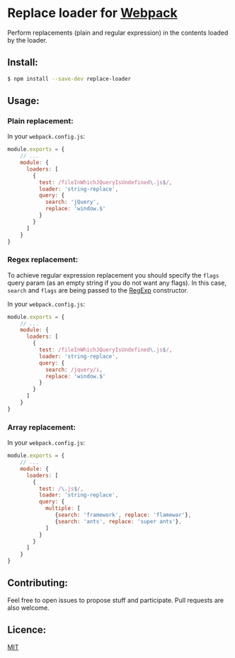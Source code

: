 # Replace loader for [Webpack](http://webpack.github.io/)

Perform replacements (plain and regular expression) in the contents loaded by the loader.

## Install:

```bash
$ npm install --save-dev replace-loader
```

## Usage:

### Plain replacement:

In your `webpack.config.js`:

```javascript
module.exports = {
    // ...
    module: {
      loaders: [
        {
          test: /fileInWhichJQueryIsUndefined\.js$/,
          loader: 'string-replace',
          query: {
            search: 'jQuery',
            replace: 'window.$'
          }
        }
      ]
    }
}
```

### Regex replacement:

To achieve regular expression replacement you should specify the `flags` query param
(as an empty string if you do not want any flags). In this case, `search` and `flags` are being
passed to the [RegExp](https://developer.mozilla.org/en-US/docs/Web/JavaScript/Reference/Global_Objects/RegExp) constructor.

In your `webpack.config.js`:

```javascript
module.exports = {
    // ...
    module: {
      loaders: [
        {
          test: /fileInWhichJQueryIsUndefined\.js$/,
          loader: 'string-replace',
          query: {
            search: /jquery/i,
            replace: 'window.$'
          }
        }
      ]
    }
}
```

### Array replacement:

In your `webpack.config.js`:

```javascript
module.exports = {
    // ...
    module: {
      loaders: [
        {
          test: /\.js$/,
          loader: 'string-replace',
          query: {
            multiple: [
               {search: 'framework', replace: 'flamewar'},
               {search: 'ants', replace: 'super ants'},
            ]
          }
        }
      ]
    }
}
```

## Contributing:

Feel free to open issues to propose stuff and participate. Pull requests are also welcome.

## Licence:

[MIT](http://en.wikipedia.org/wiki/MIT_License)
